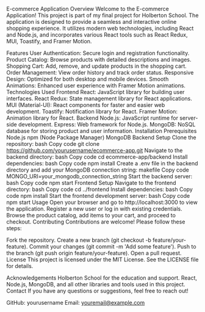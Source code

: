 E-commerce Application
Overview
Welcome to the E-commerce Application! This project is part of my final project for Holberton School. The application is designed to provide a seamless and interactive online shopping experience. It utilizes modern web technologies, including React and Node.js, and incorporates various React tools such as React Redux, MUI, Toastify, and Framer Motion.

Features
User Authentication: Secure login and registration functionality.
Product Catalog: Browse products with detailed descriptions and images.
Shopping Cart: Add, remove, and update products in the shopping cart.
Order Management: View order history and track order status.
Responsive Design: Optimized for both desktop and mobile devices.
Smooth Animations: Enhanced user experience with Framer Motion animations.
Technologies Used
Frontend
React: JavaScript library for building user interfaces.
React Redux: State management library for React applications.
MUI (Material-UI): React components for faster and easier web development.
Toastify: Notification library for React.
Framer Motion: Animation library for React.
Backend
Node.js: JavaScript runtime for server-side development.
Express: Web framework for Node.js.
MongoDB: NoSQL database for storing product and user information.
Installation
Prerequisites
Node.js
npm (Node Package Manager)
MongoDB
Backend Setup
Clone the repository:
bash
Copy code
git clone https://github.com/yourusername/ecommerce-app.git
Navigate to the backend directory:
bash
Copy code
cd ecommerce-app/backend
Install dependencies:
bash
Copy code
npm install
Create a .env file in the backend directory and add your MongoDB connection string:
makefile
Copy code
MONGO_URI=your_mongodb_connection_string
Start the backend server:
bash
Copy code
npm start
Frontend Setup
Navigate to the frontend directory:
bash
Copy code
cd ../frontend
Install dependencies:
bash
Copy code
npm install
Start the frontend development server:
bash
Copy code
npm start
Usage
Open your browser and go to http://localhost:3000 to view the application.
Register a new user or log in with existing credentials.
Browse the product catalog, add items to your cart, and proceed to checkout.
Contributing
Contributions are welcome! Please follow these steps:

Fork the repository.
Create a new branch (git checkout -b feature/your-feature).
Commit your changes (git commit -m 'Add some feature').
Push to the branch (git push origin feature/your-feature).
Open a pull request.
License
This project is licensed under the MIT License. See the LICENSE file for details.

Acknowledgements
Holberton School for the education and support.
React, Node.js, MongoDB, and all other libraries and tools used in this project.
Contact
If you have any questions or suggestions, feel free to reach out!

GitHub: yourusername
Email: youremail@example.com
